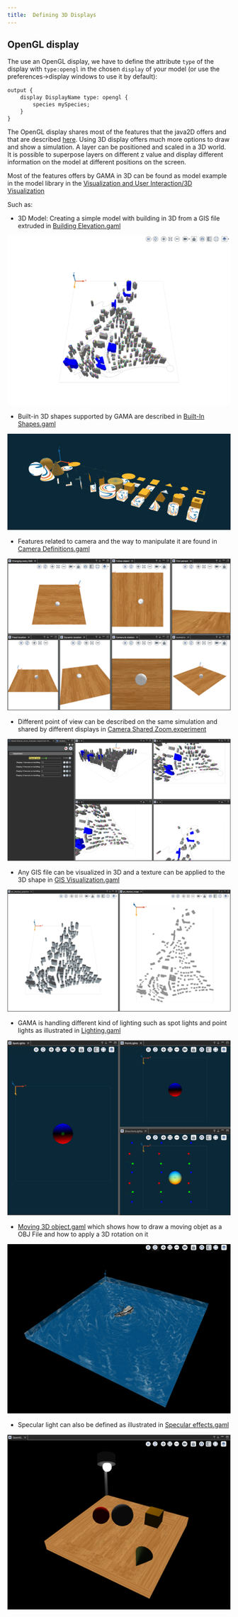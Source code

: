```yaml
---
title:  Defining 3D Displays
---
```



## OpenGL display

The use an OpenGL display, we have to define the attribute `type` of the display with `type:opengl` in the chosen `display` of your model (or use the preferences->display windows to use it by default):
```
output {
    display DisplayName type: opengl {
        species mySpecies;
    }
}
```

The OpenGL display shares most of the features that the java2D offers and that are described [here](DefiningDisplaysGeneralities). Using 3D display offers much more options to draw and show a simulation. A layer can be positioned and scaled in a 3D world. It is possible to superpose layers on different z value and display different information on the model at different positions on the screen.

Most of the features offers by GAMA in 3D can be found as model example in the model library in the [Visualization and User Interaction/3D Visualization](https://github.com/gama-platform/gama.old/tree/GAMA_1.9.2/msi.gama.models/models/Visualization%20and%20User%20Interaction/Visualization/3D%20Visualization)

Such as:

- 3D Model: Creating a simple model with building in 3D from a GIS file extruded in [Building Elevation.gaml](https://github.com/gama-platform/gama.old/blob/GAMA_1.9.2/msi.gama.models/models/Visualization%20and%20User%20Interaction/Visualization/3D%20Visualization/models/Building%20Elevation.gaml) 

![Building_Elevation.](/resources/images/runningExperiments/building_elevation.png)

- Built-in 3D shapes supported by GAMA are described in [Built-In Shapes.gaml](https://github.com/gama-platform/gama.old/blob/GAMA_1.9.2/msi.gama.models/models/Visualization%20and%20User%20Interaction/Visualization/3D%20Visualization/models/Built-In%20Shapes.gaml)

![built-in_shape](/resources/images/runningExperiments/built-in_shape.png)

- Features related to camera and the way to manipulate it are found in [Camera Definitions.gaml](https://github.com/gama-platform/gama.old/blob/GAMA_1.9.2/msi.gama.models/models/Visualization%20and%20User%20Interaction/Visualization/3D%20Visualization/models/Camera%20Definitions.gaml)

![camera_definition](/resources/images/runningExperiments/camera_definition.png)

- Different point of view can be described on the same simulation and shared by different displays in [Camera Shared Zoom.experiment](https://github.com/gama-platform/gama.old/blob/GAMA_1.9.2/msi.gama.models/models/Visualization%20and%20User%20Interaction/Visualization/3D%20Visualization/models/Camera%20Shared%20Zoom.experiment) 

![shared_zoom](/resources/images/runningExperiments/shared_zoom.png)

- Any GIS file can be visualized in 3D and a texture can be applied to the 3D shape in [GIS Visualization.gaml](https://github.com/gama-platform/gama.old/blob/GAMA_1.9.2/msi.gama.models/models/Visualization%20and%20User%20Interaction/Visualization/3D%20Visualization/models/GIS%20Visualization.gaml)

![gis_vizu](/resources/images/runningExperiments/gis_vizu.png)

- GAMA is handling different kind of lighting such as spot lights and point lights as illustrated in [Lighting.gaml](https://github.com/gama-platform/gama.old/blob/GAMA_1.9.2/msi.gama.models/models/Visualization%20and%20User%20Interaction/Visualization/3D%20Visualization/models/Lighting.gaml)

![light_vizu](/resources/images/runningExperiments/light_vizu.png)

- [Moving 3D object.gaml](https://github.com/gama-platform/gama.old/blob/GAMA_1.9.2/msi.gama.models/models/Visualization%20and%20User%20Interaction/Visualization/3D%20Visualization/models/Moving%203D%20object.gaml) which shows how to draw a moving objet as a OBJ File and how to apply a 3D rotation on it 

![moving_object_vizu](/resources/images/runningExperiments/moving_object_vizu.png)

- Specular light can also be defined as illustrated in [Specular effects.gaml](https://github.com/gama-platform/gama.old/blob/GAMA_1.9.2/msi.gama.models/models/Visualization%20and%20User%20Interaction/Visualization/3D%20Visualization/models/Specular%20effects.gaml)

![lighting_vizu_2](/resources/images/runningExperiments/lighting_vizu_2.png)
